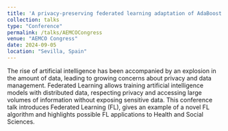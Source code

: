 ```yaml
---
title: 'A privacy-preserving federated learning adaptation of AdaBoost via knowledge distillation'
collection: talks
type: "Conference"
permalink: /talks/AEMCOCongress
venue: "AEMCO Congress"
date: 2024-09-05
location: "Sevilla, Spain"
---
```


The rise of artificial intelligence has been accompanied by an explosion in the amount of data, leading to growing concerns about privacy and data management. Federated Learning allows training artificial intelligence models with distributed data, respecting privacy and accessing large volumes of information without exposing sensitive data. This conference talk introduces Federated Learning (FL), gives an example of a novel FL algorithm and highlights possible FL applications to Health and Social Sciences.